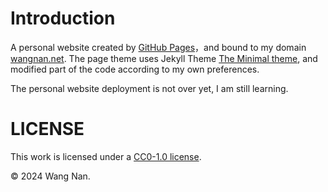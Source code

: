 # Introduction
A personal website created by [GitHub Pages](https://pages.github.com/)，and bound to my domain
[wangnan.net](https://wangnan.net/).
The page theme uses Jekyll Theme [The Minimal theme](https://github.com/pages-themes/minimal),
and modified part of the code according to my own preferences. 

The personal website deployment is not over yet, I am still learning.


# LICENSE
This work is licensed under a [CC0-1.0 license](/LICENSE).

&copy; 2024 Wang Nan.
